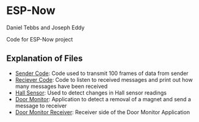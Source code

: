 # ESP-Now
Daniel Tebbs and Joseph Eddy

Code for ESP-Now project

## Explanation of Files
* [Sender Code](./sender_code.ino): Code used to transmit 100 frames of data from sender
* [Reciever Code](./receiver_test.ino): Code to listen to received messages and print out how many messages have been received
* [Hall Sensor](./hall_sensor.ino): Used to detect changes in Hall sensor readings
* [Door Monitor](./door_monitor.ino): Application to detect a removal of a magnet and send a message to receiver
* [Door Monitor Receiver](./Basic_Receive_Sketch.ino): Receiver side of the Door Monitor Application
